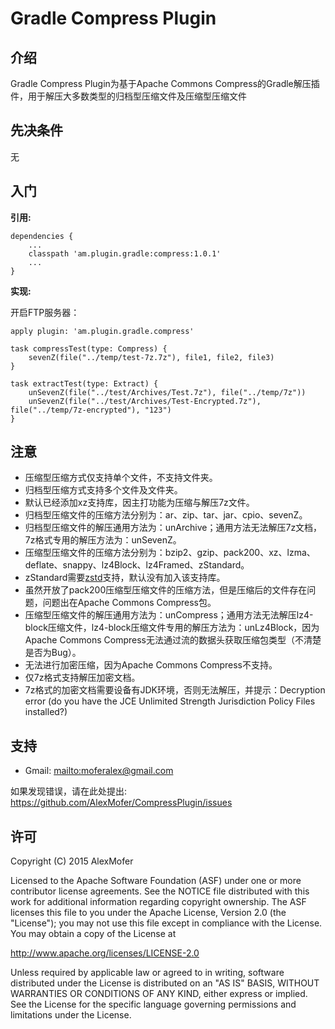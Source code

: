 Gradle Compress Plugin
=========

介绍
---

Gradle Compress Plugin为基于Apache Commons Compress的Gradle解压插件，用于解压大多数类型的归档型压缩文件及压缩型压缩文件

先决条件
----

无

入门
---

**引用:**
```
dependencies {
    ...
    classpath 'am.plugin.gradle:compress:1.0.1'
    ...
}
```


**实现:**

开启FTP服务器：

```
apply plugin: 'am.plugin.gradle.compress'
    
task compressTest(type: Compress) {
    sevenZ(file("../temp/test-7z.7z"), file1, file2, file3)
}
    
task extractTest(type: Extract) {
    unSevenZ(file("../test/Archives/Test.7z"), file("../temp/7z"))
    unSevenZ(file("../test/Archives/Test-Encrypted.7z"), file("../temp/7z-encrypted"), "123")
}
```


注意
---

- 压缩型压缩方式仅支持单个文件，不支持文件夹。
- 归档型压缩方式支持多个文件及文件夹。
- 默认已经添加xz支持库，因主打功能为压缩与解压7z文件。
- 归档型压缩文件的压缩方法分别为：ar、zip、tar、jar、cpio、sevenZ。
- 归档型压缩文件的解压通用方法为：unArchive；通用方法无法解压7z文档，7z格式专用的解压方法为：unSevenZ。
- 压缩型压缩文件的压缩方法分别为：bzip2、gzip、pack200、xz、lzma、deflate、snappy、lz4Block、lz4Framed、zStandard。
- zStandard需要[zstd](https://github.com/luben/zstd-jni)支持，默认没有加入该支持库。
- 虽然开放了pack200压缩型压缩文件的压缩方法，但是压缩后的文件存在问题，问题出在Apache Commons Compress包。
- 压缩型压缩文件的解压通用方法为：unCompress；通用方法无法解压lz4-block压缩文件，lz4-block压缩文件专用的解压方法为：unLz4Block，因为Apache Commons Compress无法通过流的数据头获取压缩包类型（不清楚是否为Bug）。
- 无法进行加密压缩，因为Apache Commons Compress不支持。
- 仅7z格式支持解压加密文档。
- 7z格式的加密文档需要设备有JDK环境，否则无法解压，并提示：Decryption error (do you have the JCE Unlimited Strength Jurisdiction Policy Files installed?)

支持
---

- Gmail: <mailto:moferalex@gmail.com>

如果发现错误，请在此处提出:
<https://github.com/AlexMofer/CompressPlugin/issues>

许可
---

Copyright (C) 2015 AlexMofer

Licensed to the Apache Software Foundation (ASF) under one or more contributor
license agreements.  See the NOTICE file distributed with this work for
additional information regarding copyright ownership.  The ASF licenses this
file to you under the Apache License, Version 2.0 (the "License"); you may not
use this file except in compliance with the License.  You may obtain a copy of
the License at

<http://www.apache.org/licenses/LICENSE-2.0>

Unless required by applicable law or agreed to in writing, software
distributed under the License is distributed on an "AS IS" BASIS, WITHOUT
WARRANTIES OR CONDITIONS OF ANY KIND, either express or implied.  See the
License for the specific language governing permissions and limitations under
the License.